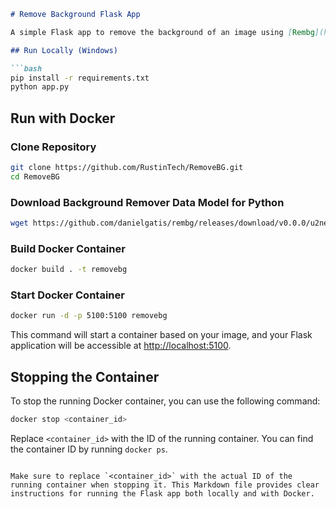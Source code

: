 ```markdown
# Remove Background Flask App

A simple Flask app to remove the background of an image using [Rembg](https://github.com/danielgatis/rembg).

## Run Locally (Windows)

```bash
pip install -r requirements.txt
python app.py
```

## Run with Docker

### Clone Repository

```bash
git clone https://github.com/RustinTech/RemoveBG.git
cd RemoveBG
```

### Download Background Remover Data Model for Python

```bash
wget https://github.com/danielgatis/rembg/releases/download/v0.0.0/u2net.onnx
```

### Build Docker Container

```bash
docker build . -t removebg
```

### Start Docker Container

```bash
docker run -d -p 5100:5100 removebg
```

This command will start a container based on your image, and your Flask application will be accessible at [http://localhost:5100](http://localhost:5100).

## Stopping the Container

To stop the running Docker container, you can use the following command:

```bash
docker stop <container_id>
```

Replace `<container_id>` with the ID of the running container. You can find the container ID by running `docker ps`.
```

Make sure to replace `<container_id>` with the actual ID of the running container when stopping it. This Markdown file provides clear instructions for running the Flask app both locally and with Docker.
